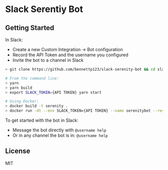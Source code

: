 # Slack Serentiy Bot

## Getting Started

In Slack:
- Create a new Custom Integration -> Bot configuration
- Record the API Token and the username you configured
- Invite the bot to a channel in Slack

```sh
> git clone https://github.com/bennettp123/slack-serenity-bot && cd slack-serenity-bot

# From the command line:
> yarn
> yarn build
> export SLACK_TOKEN={API TOKEN} yarn start

# Using Docker:
> docker build -t serenity .
> docker run -dt --env SLACK_TOKEN={API TOKEN} --name serenitybot --restart=always serenity
```


To get started with the bot in Slack:
- Message the bot directly with `@username help`
- Or in any channel the bot is in: `@username help`

## License

MIT

